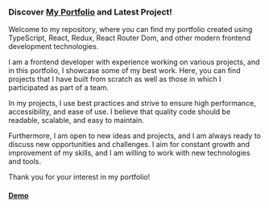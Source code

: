 ### Discover [My Portfolio](https://feddorovich.github.io/portfolio/) and Latest Project! 

Welcome to my repository, where you can find my portfolio created using TypeScript, React, Redux, React Router Dom, and other modern frontend development technologies.

I am a frontend developer with experience working on various projects, and in this portfolio, I showcase some of my best work. Here, you can find projects that I have built from scratch as well as those in which I participated as part of a team.

In my projects, I use best practices and strive to ensure high performance, accessibility, and ease of use. I believe that quality code should be readable, scalable, and easy to maintain.

Furthermore, I am open to new ideas and projects, and I am always ready to discuss new opportunities and challenges. I aim for constant growth and improvement of my skills, and I am willing to work with new technologies and tools.

Thank you for your interest in my portfolio!

#### [Demo](https://feddorovich.github.io/portfolio/)